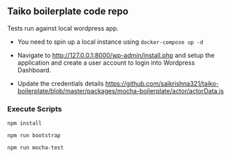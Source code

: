 ## Taiko boilerplate code repo


Tests run against local wordpress app. 

* You need to spin up a local instance using `docker-compose up -d`

* Navigate to http://127.0.0.1:8000/wp-admin/install.php and setup the application and create a user account to login into Wordpress Dashboard.

* Update the credentials details https://github.com/saikrishna321/taiko-boilerplate/blob/master/packages/mocha-boilerplate/actor/actorData.js

### Execute Scripts

`npm install`

`npm run bootstrap`

`npm run mocha-test`
